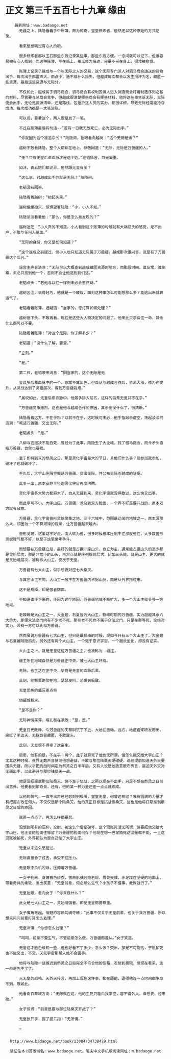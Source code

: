 # 正文 第三千五百七十九章 缘由
        最新网址：www.badaoge.net
          无疆之上，陆隐看着手中账簿，颇为惊奇，堂堂修炼者，居然还以这种原始的方式记录。
      
          看来是想瞒过有心人的眼。
      
          很多修炼者都以玉石那些东西记录某些事，那些东西方便，一念间就可以记下，但很容易被有心人找到，而这种账簿，写在纸上，毫无修为痕迹，只要不带在身上，很难被察觉。
      
          账簿上记录了越成与一个叫无际之人的交易，这个无际专门派人对驷马商会运送的货物出手，每次出手都雷声大，雨点小，造不成什么损失，但越成每次都会以发生损坏为名，藏匿一些资源，最后这些资源与无际分。
      
          不仅如此，越成属于驷马商会，驷马商会有权利安排人进入调度商会盯着制造序列之基的材料，尽管要与总商会竞争，但越成很清楚哪些商会有哪些材料，他将这些事告诉无际，无际便会出手，无论是资源清单，还是路线，包括护送人员的实力，都很详细，导致无际经常能抢夺成功，每次成功都是一大笔进账。
      
          可以说，靠着这个，两人很是发了一笔。
      
          不过在账簿最后有句话--“若有一日我无故死亡，必为无际出手。”
      
          “你就因为这个被追杀的？”陆隐问，抬眼看向越树：“这个无际是谁？”
      
          越树不敢看陆隐，整个人都趴在地上，恭敬回道：“无际，无际是万兽疆的人。”
      
          “无？只有无皇后辈血脉才是这个姓。”老韬插言，目光凝重。
      
          如沐，青云她们都诧异，居然跟无皇有关？
      
          “这么说，对越成出手的就是无际？”陆隐问。
      
          老韬没有回答。
      
          陆隐看着越树：“抬起头来。”
      
          越树缓缓抬头，惊惧望着陆隐：“小，小人不知。”
      
          陆隐淡淡看着他：“那么，你是怎么被发现的？”
      
          越树迷茫：“小人真的不知道，小人看到这个账簿的时候就有大祸临头的感觉，足不出户，不敢与任何人见面。”
      
          “无际的身份，你又是如何知道？”
      
          “这个越成之前提过，但小人也只知道无际属于万兽疆，越成那次很兴奋，说是有了万兽疆这个后台。”
      
          瑶宫主声音清冷：“无际可以大概查到越成藏匿资源的地方，而那段时间，谁反常，谁倒霉，未必只找到他一个，否则不会让他逃到我们这。”
      
          老韬点头：“若他与以往一样倒未必会惹怀疑。”
      
          越树苦涩，说得轻巧，他就是一个蝼蚁，面对这种事怎么可能想那么多？能逃出来就算运气了。
      
          老韬看着账簿，迟疑道：“当家的，您打算如何处理？”
      
          越树低下头，不敢再看，现在是这些大人物决定的问题了，他来此只求保住一命，其余什么都可以不要。
      
          陆隐看着账簿：“对这个无际，你了解多少？”
      
          老韬道：“没什么了解，要查。”
      
          “立刻。”
      
          “是。”
      
          第二日，老韬带来消息：“回当家的，这个无际是无
      
          皇众多后辈血脉中的一个，原本不算出色，但自从与越成合作后，资源大涨，修为也提升，从灵战达到了灵祖层次，得到万兽疆栽培。”
      
          “虽说如此，无皇后辈血脉中，他最多排入前五，这样的后辈无皇并不在乎。”
      
          “万兽疆竞争激烈，这也是他与越成合作的原因，其余倒没什么了，很清晰。”
      
          陆隐看着远方，不在乎吗？以前不在乎，这时候可未必，他手指敲击虚空，荡起淡淡的涟漪：“喊话万兽疆，交出无际。”
      
          老韬点头：“是。”
      
          八柳与宜摇决不能白死，曾经为了此事，陆隐去了大全域，找了驷马商会，而今矛头直指万兽疆，自然也要找。
      
          至于即将到来的祭灵之日，那是灵化宇宙最大的节日，关他们什么事？能参加就参加，破坏了也就破坏了。
      
          不久后，大宇山庄隔空喊话万兽疆，交出无际，并公布无际杀越成的证据。
      
          此事一出，原本安静半年的灵化宇宙再度沸腾。
      
          灵化宇宙各大势力都麻木了，自从无疆到来，灵化宇宙就没停歇过，这么快又出事。
      
          而此事可不小，大宇山庄，万兽疆，涉及到双方脸面，一个弄不好是要开战的，原本双方就有敌意。
      
          万兽疆，灵化宇宙兽形灵蜕聚集之地，三十六域中，范围最辽阔的地域之一，原本没那么大，却因为一个不算规矩的规矩，让万兽疆越来越大。
      
          兽形灵蜕，这条路不好走，由人转为兽，很多时候根本压制不住那股兽性，大多数兽形灵蜕脾气都不好，以至于这里常年争斗。
      
          而想要在万兽疆立足，最好的就是占据一座山头，自立为主，通常能占据山头的至少都是灵祖层次，那是非常小的山头，再大点就是序列规则层次，比如三头毙，就是山主，更大的就是灵始境层次，被称作大山主，仅次于无皇。
      
          万兽疆有七大山主，似乎想要对应七大桑天。
      
          与其它山主不同，大山主一般不在万兽疆内占据山脉，而是从外界拖过来。
      
          这不是规矩，却是强者牌面。
      
          不知道谁传下来的，正因为这个原因，万兽疆地域不断扩大，多一个大山主就会多一方地域。
      
          老蝾螈是大山主之一，大金翅，右夏皆为大山主，巅峰时期的万兽疆，实力超越其余六大势力，即便众法之门内有不少老不死，那些老不死也不属于众法之门，只是在那等死，论绝对实力，没有一方可以比拟万兽疆。
      
          然而虽说万兽疆有七大山主，但只是最巅峰的时候，现如今只有三个大山主了，大金翅与右夏被陆隐抓走，另外还有两个大山主，一个死于意识宇宙，一个据说坐化，却没有证实。
      
          大山主之上，就是无皇这位万兽疆之主，也被称为--疆主。
      
          疆主所在地域自然是万兽疆正中央，被七大山主环绕。
      
          无际，也生活在正中央，毕竟是无皇的血脉后辈。
      
          此刻，他颤栗跪伏在地，瑟瑟发抖，恐惧到极致。
      
          无皇恐怖的威压差点将
      
          他碾成粉末。
      
          “是不是你？”
      
          无际神情呆滞，瞳孔都在涣散：“是，是。”
      
          无皇目光陡睁，令万兽疆的天都阴沉了下去，大地在震动，远方，地底岩浆喷发而出，染红了半边天，无数巨兽藏匿，不敢露头。
      
          此刻，无皇恨不得宰了这畜生。
      
          后辈，他有的是，不在乎一两个，此子就算死了他也无所谓，但怎么能交给大宇山庄？尤其这种时候，外界无数声音猜测他想避战，不敢与那位陆桑天硬碰硬，说他提前知道天外天要围杀无疆，所以才把约战时间定为祭灵之日半年后，又有人说是他故意散布传言，逼迫天外天对无疆出手，以此避开与那位陆桑天一战。
      
          他是没把握赢那位陆桑天，但不至于怯战，之所以现在不出手，只是不想在祭灵之日前出意外，他要看到那奇景，还有，他的某一种力量还差一点点就练成。
      
          以他的脾气，一直不出声已经忍耐到极限，堂堂无皇，何曾这样过？唯有圆满的力量才有把握击败任何人，不仅仅是那个陆桑天，他的真正目标是挑战御桑天，这也是他将日期推到祭灵之日后的原因。
      
          就差一点点了，再怎么样都要忍。
      
          没想到所有的压抑，忍耐，被这么个后辈破坏，这个混账死活无所谓，但要把他交给大宇山庄，他无皇的脸面往哪留？万兽疆的脸面何存？他现在想一巴掌拍死这混账都不能，一旦这混账被拍死，外界都认为是自己怕了大宇山庄。
      
          无皇从未这么憋屈过。
      
          无际直接昏了过去，承受不住压力。
      
          无皇眼中杀机闪烁，压抑着万兽疆。
      
          一女子到来，身披白色纱衣，雪白肌肤若隐若现，眉骨天成，赤足踩在坚硬的地面上，带着奇异的柔软，发出笑意：“无皇前辈，何必那么生气？小孩子不懂事，教教就行了。”
      
          无皇抬眼，看向女子：“你来做什么？”
      
          此女是七大山主之一，灵始境强者，即便无皇都要尊重。
      
          女子嘴角弯起，俏魅的容颜勾魂夺魄：“此事不仅关乎无皇前辈，也关乎我万兽疆，所以想来问问前辈打算怎么处理。”
      
          无皇冷漠：“你想怎么处理？”
      
          “呵呵，前辈不要生气，不管前辈怎么做，万兽疆都遵从。”女子笑道。
      
          无皇这才脸色缓和一些，但也好看不了多少，怎么做？交出，那是不可能的，宁愿拍死也不能交出，不交，天元宇宙那帮人绝不会罢手。
      
          他将与陆隐一战推迟到祭灵之日后完全不符合他的性格，忍耐到极限，但现在看来，这一战避免不了了。
      
          灭无皇的战帖，天外天传言，再加上现在这件事，都在逼他，逼得他连一点时间都争取不到，既如此。
      
          他看向百草域方向：“无际就在这，他的生死只能由我掌控，容不得外人，谁想要，过来抢。”
      
          女子惊讶：“前辈是要与那位陆桑天开战了？”
      
          无皇张开手，握了握五指：“无所谓。”
      
          …
      
      
      http://www.badaoge.net/book/13084/34738479.html
      
      请记住本书首发域名：www.badaoge.net。笔尖中文手机版阅读网址：m.badaoge.net